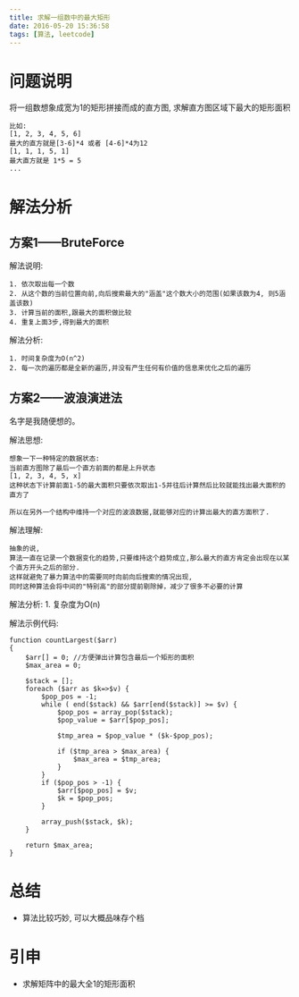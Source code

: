 ```yaml
---
title: 求解一组数中的最大矩形
date: 2016-05-20 15:36:58
tags: [算法, leetcode]
---
```


# 问题说明

将一组数想象成宽为1的矩形拼接而成的直方图, 求解直方图区域下最大的矩形面积

	比如:
	[1, 2, 3, 4, 5, 6]
	最大的直方就是[3-6]*4 或者 [4-6]*4为12
	[1, 1, 1, 5, 1]
	最大直方就是 1*5 = 5
	...

# 解法分析

## 方案1——BruteForce

解法说明:  

	1. 依次取出每一个数
	2. 从这个数的当前位置向前,向后搜索最大的"涵盖"这个数大小的范围(如果该数为4, 则5涵盖该数)
	3. 计算当前的面积,跟最大的面积做比较
	4. 重复上面3步,得到最大的面积

解法分析:  

	1. 时间复杂度为O(n^2)
	2. 每一次的遍历都是全新的遍历,并没有产生任何有价值的信息来优化之后的遍历

## 方案2——波浪演进法

名字是我随便想的。

解法思想:

	想象一下一种特定的数据状态:
	当前直方图除了最后一个直方前面的都是上升状态
	[1, 2, 3, 4, 5, x]
	这种状态下计算前面1-5的最大面积只要依次取出1-5并往后计算然后比较就能找出最大面积的直方了

	所以在另外一个结构中维持一个对应的波浪数据,就能够对应的计算出最大的直方面积了.

解法理解:  

	抽象的说,
	算法一直在记录一个数据变化的趋势,只要维持这个趋势成立,那么最大的直方肯定会出现在以某个直方开头之后的部分.
	这样就避免了暴力算法中的需要同时向前向后搜索的情况出现,
	同时这种算法会将中间的"特别高"的部分提前剔除掉，减少了很多不必要的计算

解法分析:
	1. 复杂度为O(n)

解法示例代码:
```
function countLargest($arr)
{
	$arr[] = 0;	//方便弹出计算包含最后一个矩形的面积
	$max_area = 0;

	$stack = [];
	foreach ($arr as $k=>$v) {
		$pop_pos = -1;
		while ( end($stack) && $arr[end($stack)] >= $v) {
			$pop_pos = array_pop($stack);
			$pop_value = $arr[$pop_pos];

			$tmp_area = $pop_value * ($k-$pop_pos);
			
			if ($tmp_area > $max_area) {
				$max_area = $tmp_area;
			}
		}
		if ($pop_pos > -1) {
			$arr[$pop_pos] = $v;
			$k = $pop_pos;
		}
		
		array_push($stack, $k);
	}

	return $max_area;
}
```

# 总结
 - 算法比较巧妙, 可以大概品味存个档

# 引申
 - 求解矩阵中的最大全1的矩形面积
